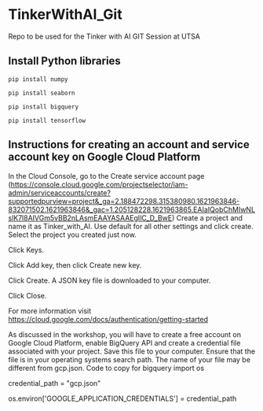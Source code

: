 # TinkerWithAI_Git
Repo to be used for the Tinker with AI GIT Session at UTSA



## Install Python libraries
```pip install numpy```

```pip install seaborn```

```pip install bigquery```


```pip install tensorflow```


## Instructions for creating an account and service account key on Google Cloud Platform
In the Cloud Console, go to the Create service account page (https://console.cloud.google.com/projectselector/iam-admin/serviceaccounts/create?supportedpurview=project&_ga=2.188472298.315380980.1621963846-832071502.1621963846&_gac=1.205128228.1621963865.EAIaIQobChMIwNLslK7l8AIVGm5vBB2nLAsmEAAYASAAEgIlC_D_BwE)
Create a project and name it as Tinker_with_AI. Use default for all other settings and click create.
Select the project you created just now.

Click Keys.

Click Add key, then click Create new key.

Click Create. A JSON key file is downloaded to your computer.

Click Close.

For more information visit https://cloud.google.com/docs/authentication/getting-started

As discussed in the workshop, you will have to create a free account on Google Cloud Platform, enable BigQuery API and create
a credential file associated with your project. Save this file to your computer. Ensure that the file is in your operating
systems search path. The name of your file may be different from gcp.json.
Code to copy for bigquery
import os

credential_path = "gcp.json"

os.environ['GOOGLE_APPLICATION_CREDENTIALS'] = credential_path

